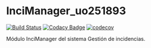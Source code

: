 # InciManager_uo251893

[![Build Status](https://travis-ci.org/wason12/InciManager_uo251893.svg?branch=master)](https://travis-ci.org/wason12/InciManager_uo251893)
[![Codacy Badge](https://api.codacy.com/project/badge/Grade/8d9f352d628646289877196926352d23)](https://www.codacy.com/app/wason12/InciManager_uo251893?utm_source=github.com&amp;utm_medium=referral&amp;utm_content=wason12/InciManager_uo251893&amp;utm_campaign=Badge_Grade)
[![codecov](https://codecov.io/gh/wason12/InciManager_uo251893/branch/master/graph/badge.svg)](https://codecov.io/gh/wason12/InciManager_uo251893)

Módulo InciManager del sistema Gestión de incidencias.
